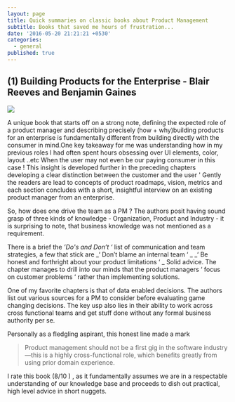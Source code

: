 ```yaml
---
layout: page
title: Quick summaries on classic books about Product Management
subtitle: Books that saved me hours of frustration...
date: '2016-05-20 21:21:21 +0530'
categories:
  - general
published: true
---
```


## (1) Building Products for the Enterprise - Blair Reeves and Benjamin Gaines
![]({{site.baseurl}}/https://images-na.ssl-images-amazon.com/images/I/519wXy0i1HL._SX331_BO1,204,203,200_.jpg)
 
A unique book that starts off on a strong note, defining the expected role of a product manager and describing precisely (how + why)building products for an enterprise is fundamentally different from building directly with the consumer in mind.One key takeaway for me was understanding how in my previous roles I had often spent hours obsessing over UI elements, color, layout ..etc When the user may not even be our paying consumer in this case ! This insight is developed further in the preceding chapters developing a clear distinction between the customer and the user ' Gently the readers are lead to concepts of product roadmaps, vision, metrics and each section concludes with a short, insightful interview on an existing product manager from an enterprise. 

So, how does one drive the team as a PM ? The authors posit having sound grasp of three kinds of knowledge - Organization, Product and Industry - it is surprising to note, that business knowledge was not mentioned as a requirement. 

There is a brief the _’Do's and Don’t ‘_ list of communication and team strategies, a few that stick are _‘ Don’t blame an internal team ‘ _
_‘ Be honest and forthright about your product limitations ‘ _ Solid advice. The chapter manages to drill into our minds that the product managers ‘ focus on customer problems ‘ rather than implementing solutions. 

One of my favorite chapters is that of data enabled decisions. 
The authors list out various sources for a PM to consider before evaluating game changing decisions. The key usp also lies in their ability to work across cross functional teams and get stuff done without any formal business authority per se. 

Personally as a fledgling aspirant, this honest line made a mark 

> Product management should not be a first gig in the software industry—this is a highly cross-functional role, which benefits greatly from using prior domain experience.


I rate this book (8/10 ) , as it fundamentally assumes we are in a respectable understanding of our knowledge base and proceeds to dish out practical, high level advice in short nuggets.

